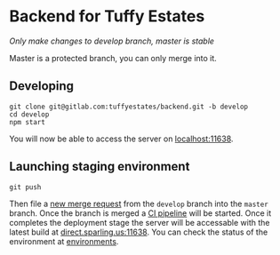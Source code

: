 # Backend for Tuffy Estates

*Only make changes to develop branch, master is stable*

Master is a protected branch, you can only merge into it.

## Developing
```
git clone git@gitlab.com:tuffyestates/backend.git -b develop
cd develop
npm start
```
You will now be able to access the server on [localhost:11638](http://localhost:11638).

## Launching staging environment
```
git push
```
Then file a [new merge request](https://gitlab.com/tuffyestates/backend/merge_requests/new) from the `develop` branch into the `master` branch. Once the branch is merged a [CI pipeline](https://gitlab.com/tuffyestates/backend/pipelines) will be started. Once it completes the deployment stage the server will be accessable with the latest build at [direct.sparling.us:11638](http://direct.sparling.us:11638). You can check the status of the environment at [environments](https://gitlab.com/tuffyestates/backend/environments).
